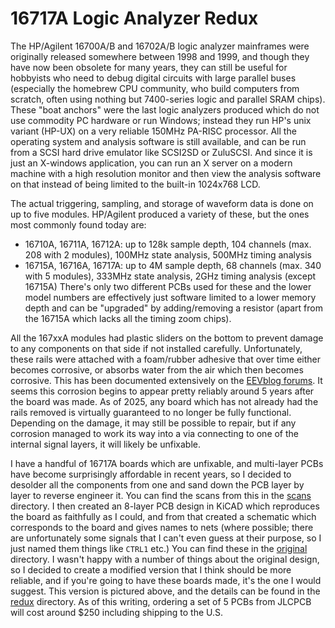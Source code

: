 # 16717A Logic Analyzer Redux

The HP/Agilent 16700A/B and 16702A/B logic analyzer mainframes were originally released somewhere between 1998 and 1999, and though they have now been obsolete for many years, they can still be useful for hobbyists who need to debug digital circuits with large parallel buses (especially the homebrew CPU community, who build computers from scratch, often using nothing but 7400-series logic and parallel SRAM chips).  These "boat anchors" were the last logic analyzers produced which do not use commodity PC hardware or run Windows; instead they run HP's unix variant (HP-UX) on a very reliable 150MHz PA-RISC processor.  All the operating system and analysis software is still available, and can be run from a SCSI hard drive emulator like SCSI2SD or ZuluSCSI.  And since it is just an X-windows application, you can run an X server on a modern machine with a high resolution monitor and then view the analysis software on that instead of being limited to the built-in 1024x768 LCD.

The actual triggering, sampling, and storage of waveform data is done on up to five modules.  HP/Agilent produced a variety of these, but the ones most commonly found today are:
* 16710A, 16711A, 16712A: up to 128k sample depth, 104 channels (max. 208 with 2 modules), 100MHz state analysis, 500MHz timing analysis
* 16715A, 16716A, 16717A: up to 4M sample depth, 68 channels (max. 340 with 5 modules), 333MHz state analysis, 2GHz timing analysis (except 16715A)
There's only two different PCBs used for these and the lower model numbers are effectively just software limited to a lower memory depth and can be "upgraded" by adding/removing a resistor (apart from the 16715A which lacks all the timing zoom chips).

All the 167xxA modules had plastic sliders on the bottom to prevent damage to any components on that side if not installed carefully.  Unfortunately, these rails were attached with a foam/rubber adhesive that over time either becomes corrosive, or absorbs water from the air which then becomes corrosive.  This has been documented extensively on the [EEVblog forums](https://www.eevblog.com/forum/repair/series-defect-on-agilent-167xx-boards/).  It seems this corrosion begins to appear pretty reliably around 5 years after the board was made.  As of 2025, any board which has not already had the rails removed is virtually guaranteed to no longer be fully functional.  Depending on the damage, it may still be possible to repair, but if any corrosion managed to work its way into a via connecting to one of the internal signal layers, it will likely be unfixable.

I have a handful of 16717A boards which are unfixable, and multi-layer PCBs have become surprisingly affordable in recent years, so I decided to desolder all the components from one and sand down the PCB layer by layer to reverse engineer it.  You can find the scans from this in the [scans](./scans/) directory.  I then created an 8-layer PCB design in KiCAD which reproduces the board as faithfully as I could, and from that created a schematic which corresponds to the board and gives names to nets (where possible; there are unfortunately some signals that I can't even guess at their purpose, so I just named them things like `CTRL1` etc.)  You can find these in the [original](./original/) directory.  I wasn't happy with a number of things about the original design, so I decided to create a modified version that I think should be more reliable, and if you're going to have these boards made, it's the one I would suggest.  This version is pictured above, and the details can be found in the [redux](./redux) directory.  As of this writing, ordering a set of 5 PCBs from JLCPCB will cost around $250 including shipping to the U.S.
